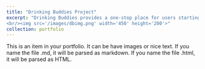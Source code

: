 ```yaml
---
title: "Drinking Buddies Project"
excerpt: "Drinking Buddies provides a one-stop place for users starting their alcohol journey to learn about various aspects of alcohol consumption, from discovering their personal drink preferences to gaining awareness about responsible drinking practices. On this website, users can discover their personal drink preferences through an engaging quiz, explore a variety of beverages neatly categorized by alcohol type, and effortlessly monitor their alcohol consumption with our Blood Alcohol Content calculator. In addition, users can access our Help Center for vital alcohol safety information, find convenient cab services, and get quick answers to your queries in our FAQ section. 
<br/><img src='/images/dbimg.png' width='450' height='200'>"
collection: portfolio
---
```


This is an item in your portfolio. It can be have images or nice text. If you name the file .md, it will be parsed as markdown. If you name the file .html, it will be parsed as HTML. 
